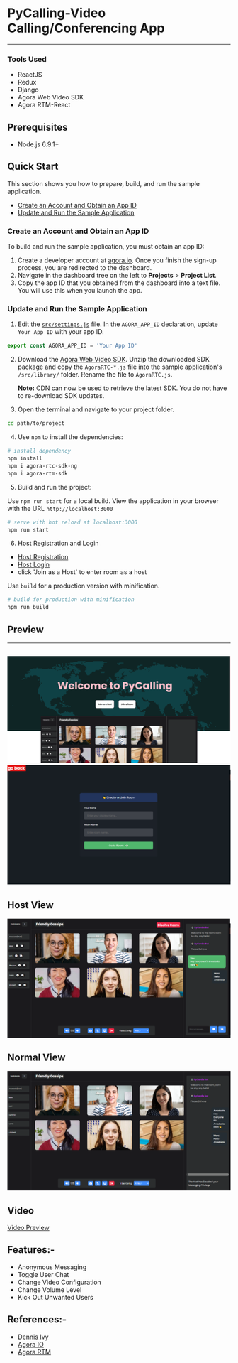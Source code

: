 # PyCalling-Video Calling/Conferencing App
---
### Tools Used
* ReactJS
* Redux
* Django
* Agora Web Video SDK
* Agora RTM-React
## Prerequisites

- Node.js 6.9.1+


## Quick Start

This section shows you how to prepare, build, and run the sample application.

- [Create an Account and Obtain an App ID](#create-an-account-and-obtain-an-app-id)
- [Update and Run the Sample Application](#update-and-run-the-sample-application) 


### Create an Account and Obtain an App ID
To build and run the sample application, you must obtain an app ID: 

1. Create a developer account at [agora.io](https://dashboard.agora.io/signin/). Once you finish the sign-up process, you are redirected to the dashboard.
2. Navigate in the dashboard tree on the left to **Projects** > **Project List**.
3. Copy the app ID that you obtained from the dashboard into a text file. You will use this when you launch the app.


### Update and Run the Sample Application 

1. Edit the [`src/settings.js`](src/settings.js) file. In the `AGORA_APP_ID` declaration, update `Your App ID` with your app ID.

```JavaScript
export const AGORA_APP_ID = 'Your App ID'
```

2. Download the [Agora Web Video SDK](https://www.agora.io/en/download/). Unzip the downloaded SDK package and copy the `AgoraRTC-*.js` file into the sample application's `/src/library/` folder. Rename the file to `AgoraRTC.js`.

	**Note:** CDN can now be used to retrieve the latest SDK. You do not have to re-download SDK updates.
		
3. Open the terminal and navigate to your project folder.

``` bash
cd path/to/project
```

4. Use `npm` to install the dependencies:

``` bash
# install dependency
npm install
npm i agora-rtc-sdk-ng
npm i agora-rtm-sdk
```

5. Build and run the project:

Use `npm run start` for a local build. View the application in your browser with the URL `http://localhost:3000`


```bash
# serve with hot reload at localhost:3000
npm run start
```
6. Host Registration and Login
*  [Host Registration](https://pycallingbackend-production.up.railway.app/api/register/)
*  [Host Login](https://pycallingbackend-production.up.railway.app//api/token/)
*  click 'Join as a Host' to enter room as a host

Use `build` for a production version with minification.

```bash
# build for production with minification
npm run build
```
## Preview 
---
![Landing Page](./src/components/Preview2.png)
![Landing Page](./src/components/Lobby.png)
---
## Host View
![Preview2](./src/components/Preview6.png)
## Normal View
![Preview1](./src/components/Preview5.png)
## Video 
[Video Preview](https://www.youtube.com/watch?v=CNJ3SwTHBq0)

## Features:-
* Anonymous Messaging 
* Toggle User Chat
* Change Video Configuration
* Change Volume Level
* Kick Out Unwanted Users

## References:-
* [Dennis Ivy](https://www.youtube.com/watch?v=QsH8FL0952k "Dennis Ivy webRTC tut")
* [Agora IO](https://www.agora.io/en/blog/muting-and-unmuting-a-remote-user-in-a-video-call-web "Mute and Unmute Users")
* [Agora RTM](https://agoraio-community.github.io/Agora-RTM-React/)
